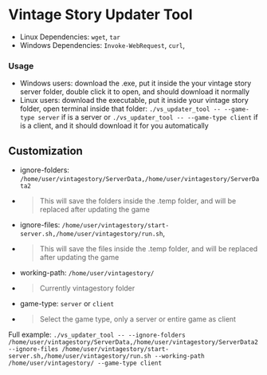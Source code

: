 # Vintage Story Updater Tool
- Linux Dependencies: ``wget``, ``tar``
- Windows Dependencies: ``Invoke-WebRequest``, ``curl``, 

### Usage
- Windows users: download the .exe, put it inside the your vintage story server folder, double click it to open, and should download it normally
- Linux users: download the executable, put it inside your vintage story folder, open terminal inside that folder: ``./vs_updater_tool -- --game-type server`` if is a server or ``./vs_updater_tool -- --game-type client`` if is a client, and it should download it for you automatically

## Customization
- ignore-folders: ``/home/user/vintagestory/ServerData,/home/user/vintagestory/ServerData2``
- > This will save the folders inside the .temp folder, and will be replaced after updating the game
- ignore-files: ``/home/user/vintagestory/start-server.sh,/home/user/vintagestory/run.sh``,
- > This will save the files inside the .temp folder, and will be replaced after updating the game
- working-path: ``/home/user/vintagestory/``
- > Currently vintagestory folder
- game-type: ``server`` or ``client``
- > Select the game type, only a server or entire game as client

Full example: ``./vs_updater_tool -- --ignore-folders /home/user/vintagestory/ServerData,/home/user/vintagestory/ServerData2 --ignore-files /home/user/vintagestory/start-server.sh,/home/user/vintagestory/run.sh --working-path /home/user/vintagestory/ --game-type client``
